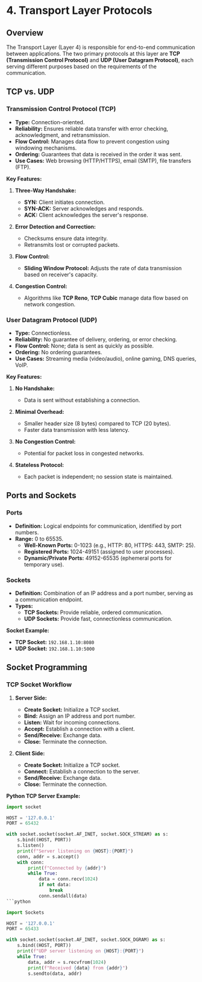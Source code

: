 # 4. Transport Layer Protocols

## Overview

The Transport Layer (Layer 4) is responsible for end-to-end communication between applications. The two primary protocols at this layer are **TCP (Transmission Control Protocol)** and **UDP (User Datagram Protocol)**, each serving different purposes based on the requirements of the communication.

## TCP vs. UDP

### Transmission Control Protocol (TCP)

- **Type:** Connection-oriented.
- **Reliability:** Ensures reliable data transfer with error checking, acknowledgment, and retransmission.
- **Flow Control:** Manages data flow to prevent congestion using windowing mechanisms.
- **Ordering:** Guarantees that data is received in the order it was sent.
- **Use Cases:** Web browsing (HTTP/HTTPS), email (SMTP), file transfers (FTP).

**Key Features:**

1. **Three-Way Handshake:**
   - **SYN:** Client initiates connection.
   - **SYN-ACK:** Server acknowledges and responds.
   - **ACK:** Client acknowledges the server's response.

2. **Error Detection and Correction:**
   - Checksums ensure data integrity.
   - Retransmits lost or corrupted packets.

3. **Flow Control:**
   - **Sliding Window Protocol:** Adjusts the rate of data transmission based on receiver's capacity.

4. **Congestion Control:**
   - Algorithms like **TCP Reno**, **TCP Cubic** manage data flow based on network congestion.

### User Datagram Protocol (UDP)

- **Type:** Connectionless.
- **Reliability:** No guarantee of delivery, ordering, or error checking.
- **Flow Control:** None; data is sent as quickly as possible.
- **Ordering:** No ordering guarantees.
- **Use Cases:** Streaming media (video/audio), online gaming, DNS queries, VoIP.

**Key Features:**

1. **No Handshake:**
   - Data is sent without establishing a connection.

2. **Minimal Overhead:**
   - Smaller header size (8 bytes) compared to TCP (20 bytes).
   - Faster data transmission with less latency.

3. **No Congestion Control:**
   - Potential for packet loss in congested networks.

4. **Stateless Protocol:**
   - Each packet is independent; no session state is maintained.

## Ports and Sockets

### Ports

- **Definition:** Logical endpoints for communication, identified by port numbers.
- **Range:** 0 to 65535.
  - **Well-Known Ports:** 0-1023 (e.g., HTTP: 80, HTTPS: 443, SMTP: 25).
  - **Registered Ports:** 1024-49151 (assigned to user processes).
  - **Dynamic/Private Ports:** 49152-65535 (ephemeral ports for temporary use).

### Sockets

- **Definition:** Combination of an IP address and a port number, serving as a communication endpoint.
- **Types:**
  - **TCP Sockets:** Provide reliable, ordered communication.
  - **UDP Sockets:** Provide fast, connectionless communication.

**Socket Example:**

- **TCP Socket:** `192.168.1.10:8080`
- **UDP Socket:** `192.168.1.10:5000`

## Socket Programming

### TCP Socket Workflow

1. **Server Side:**
   - **Create Socket:** Initialize a TCP socket.
   - **Bind:** Assign an IP address and port number.
   - **Listen:** Wait for incoming connections.
   - **Accept:** Establish a connection with a client.
   - **Send/Receive:** Exchange data.
   - **Close:** Terminate the connection.

2. **Client Side:**
   - **Create Socket:** Initialize a TCP socket.
   - **Connect:** Establish a connection to the server.
   - **Send/Receive:** Exchange data.
   - **Close:** Terminate the connection.

**Python TCP Server Example:**

```python
import socket

HOST = '127.0.0.1'
PORT = 65432

with socket.socket(socket.AF_INET, socket.SOCK_STREAM) as s:
    s.bind((HOST, PORT))
    s.listen()
    print(f"Server listening on {HOST}:{PORT}")
    conn, addr = s.accept()
    with conn:
        print(f"Connected by {addr}")
        while True:
            data = conn.recv(1024)
            if not data:
                break
            conn.sendall(data)
```python

import Sockets

HOST = '127.0.0.1'
PORT = 65433

with socket.socket(socket.AF_INET, socket.SOCK_DGRAM) as s:
    s.bind((HOST, PORT))
    print(f"UDP server listening on {HOST}:{PORT}")
    while True:
        data, addr = s.recvfrom(1024)
        print(f"Received {data} from {addr}")
        s.sendto(data, addr)
```
